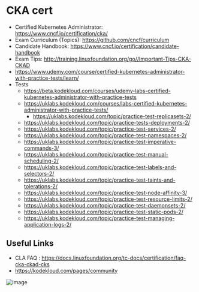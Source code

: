 # CKA cert
- Certified Kubernetes Administrator: https://www.cncf.io/certification/cka/
- Exam Curriculum (Topics): https://github.com/cncf/curriculum
- Candidate Handbook: https://www.cncf.io/certification/candidate-handbook
- Exam Tips: http://training.linuxfoundation.org/go//Important-Tips-CKA-CKAD
- https://www.udemy.com/course/certified-kubernetes-administrator-with-practice-tests/learn/
- Tests
  - https://beta.kodekloud.com/courses/udemy-labs-certified-kubernetes-administrator-with-practice-tests
  - https://uklabs.kodekloud.com/courses/labs-certified-kubernetes-administrator-with-practice-tests/
    - https://uklabs.kodekloud.com/topic/practice-test-replicasets-2/
  - https://uklabs.kodekloud.com/topic/practice-tests-deployments-2/
  - https://uklabs.kodekloud.com/topic/practice-test-services-2/
  - https://uklabs.kodekloud.com/topic/practice-test-namespaces-2/
  - https://uklabs.kodekloud.com/topic/practice-test-imperative-commands-3/
  - https://uklabs.kodekloud.com/topic/practice-test-manual-scheduling-2/
  - https://uklabs.kodekloud.com/topic/practice-test-labels-and-selectors-2/
  - https://uklabs.kodekloud.com/topic/practice-test-taints-and-tolerations-2/
  - https://uklabs.kodekloud.com/topic/practice-test-node-affinity-3/
  - https://uklabs.kodekloud.com/topic/practice-test-resource-limits-2/
  - https://uklabs.kodekloud.com/topic/practice-test-daemonsets-2/
  - https://uklabs.kodekloud.com/topic/practice-test-static-pods-2/
  - https://uklabs.kodekloud.com/topic/practice-test-managing-application-logs-2/

## Useful Links
- CLA FAQ : https://docs.linuxfoundation.org/tc-docs/certification/faq-cka-ckad-cks
- https://kodekloud.com/pages/community

![image](https://github.com/trohit/ik/assets/466385/880a52f5-d8cc-4e09-862a-5fd4538c6d5a)
